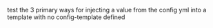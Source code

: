 test the 3 primary ways for injecting a value from the config yml into a template
with no config-template defined